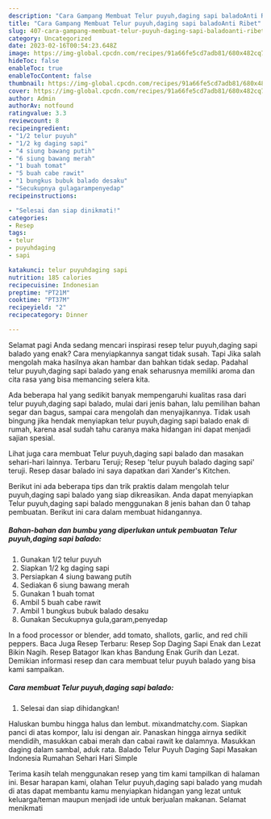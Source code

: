 ```yaml
---
description: "Cara Gampang Membuat Telur puyuh,daging sapi baladoAnti Ribet"
title: "Cara Gampang Membuat Telur puyuh,daging sapi baladoAnti Ribet"
slug: 407-cara-gampang-membuat-telur-puyuh-daging-sapi-baladoanti-ribet
category: Uncategorized
date: 2023-02-16T00:54:23.648Z
image: https://img-global.cpcdn.com/recipes/91a66fe5cd7adb81/680x482cq70/telur-puyuhdaging-sapi-balado-foto-resep-utama.jpg
hideToc: false
enableToc: true
enableTocContent: false
thumbnail: https://img-global.cpcdn.com/recipes/91a66fe5cd7adb81/680x482cq70/telur-puyuhdaging-sapi-balado-foto-resep-utama.jpg
cover: https://img-global.cpcdn.com/recipes/91a66fe5cd7adb81/680x482cq70/telur-puyuhdaging-sapi-balado-foto-resep-utama.jpg
author: Admin
authorAv: notfound
ratingvalue: 3.3
reviewcount: 8
recipeingredient:
- "1/2 telur puyuh"
- "1/2 kg daging sapi"
- "4 siung bawang putih"
- "6 siung bawang merah"
- "1 buah tomat"
- "5 buah cabe rawit"
- "1 bungkus bubuk balado desaku"
- "Secukupnya gulagarampenyedap"
recipeinstructions:

- "Selesai dan siap dinikmati!"
categories:
- Resep
tags:
- telur
- puyuhdaging
- sapi

katakunci: telur puyuhdaging sapi 
nutrition: 185 calories
recipecuisine: Indonesian
preptime: "PT21M"
cooktime: "PT37M"
recipeyield: "2"
recipecategory: Dinner

---
```



Selamat pagi Anda sedang mencari inspirasi resep telur puyuh,daging sapi balado yang enak? Cara menyiapkannya sangat tidak susah. Tapi Jika salah mengolah maka hasilnya akan hambar dan bahkan tidak sedap. Padahal telur puyuh,daging sapi balado yang enak seharusnya memiliki aroma dan cita rasa yang bisa memancing selera kita.


Ada beberapa hal yang sedikit banyak mempengaruhi kualitas rasa dari telur puyuh,daging sapi balado, mulai dari jenis bahan, lalu pemilihan bahan segar dan bagus, sampai cara mengolah dan menyajikannya. Tidak usah bingung jika hendak menyiapkan telur puyuh,daging sapi balado enak di rumah, karena asal sudah tahu caranya maka hidangan ini dapat menjadi sajian spesial.

Lihat juga cara membuat Telur puyuh,daging sapi balado dan masakan sehari-hari lainnya. Terbaru Teruji; Resep &#39;telur puyuh balado daging sapi&#39; teruji. Resep dasar balado ini saya dapatkan dari Xander&#39;s Kitchen.


Berikut ini ada beberapa tips dan trik praktis dalam mengolah telur puyuh,daging sapi balado yang siap dikreasikan. Anda dapat menyiapkan Telur puyuh,daging sapi balado menggunakan 8 jenis bahan dan 0 tahap pembuatan. Berikut ini cara dalam membuat hidangannya.

<!--inarticleads1-->

##### Bahan-bahan dan bumbu yang diperlukan untuk pembuatan Telur puyuh,daging sapi balado:

1. Gunakan 1/2 telur puyuh
1. Siapkan 1/2 kg daging sapi
1. Persiapkan 4 siung bawang putih
1. Sediakan 6 siung bawang merah
1. Gunakan 1 buah tomat
1. Ambil 5 buah cabe rawit
1. Ambil 1 bungkus bubuk balado desaku
1. Gunakan Secukupnya gula,garam,penyedap


In a food processor or blender, add tomato, shallots, garlic, and red chili peppers. Baca Juga Resep Terbaru: Resep Sop Daging Sapi Enak dan Lezat Bikin Nagih. Resep Batagor Ikan khas Bandung Enak Gurih dan Lezat. Demikian informasi resep dan cara membuat telur puyuh balado yang bisa kami sampaikan. 

<!--inarticleads2-->

##### Cara membuat Telur puyuh,daging sapi balado:


1. Selesai dan siap dihidangkan!

Haluskan bumbu hingga halus dan lembut. mixandmatchy.com. Siapkan panci di atas kompor, lalu isi dengan air. Panaskan hingga airnya sedikit mendidih, masukkan cabai merah dan cabai rawit ke dalamnya. Masukkan daging dalam sambal, aduk rata. Balado Telur Puyuh Daging Sapi Masakan Indonesia Rumahan Sehari Hari Simple 

Terima kasih telah menggunakan resep yang tim kami tampilkan di halaman ini. Besar harapan kami, olahan Telur puyuh,daging sapi balado yang mudah di atas dapat membantu kamu menyiapkan hidangan yang lezat untuk keluarga/teman maupun menjadi ide untuk berjualan makanan. Selamat menikmati
